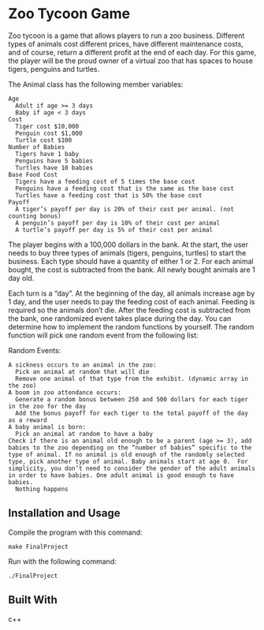 # Zoo Tycoon Game

Zoo tycoon is a game that allows players to run a zoo business. Different types of animals cost different prices, 
have different maintenance costs, and of course, return a different profit at the end of each day. For this game, 
the player will be the proud owner of a virtual zoo that has spaces to house tigers, penguins and turtles.

The Animal class has the following member variables:
```
Age
  Adult if age >= 3 days
  Baby if age < 3 days
Cost
  Tiger cost $10,000
  Penguin cost $1,000
  Turtle cost $100
Number of Babies
  Tigers have 1 baby
  Penguins have 5 babies
  Turtles have 10 babies
Base Food Cost
  Tigers have a feeding cost of 5 times the base cost
  Penguins have a feeding cost that is the same as the base cost
  Turtles have a feeding cost that is 50% the base cost
Payoff
  A tiger’s payoff per day is 20% of their cost per animal. (not counting bonus)
  A penguin’s payoff per day is 10% of their cost per animal
  A turtle’s payoff per day is 5% of their cost per animal
```

The player begins with a 100,000 dollars in the bank. At the start, the user needs to buy three types of animals (tigers, penguins, turtles) to start the business. Each type should have a quantity of either 1 or 2. For each animal bought, the cost is subtracted from the bank. All newly bought animals are 1 day old.

Each turn is a “day”. At the beginning of the day, all animals increase age by 1 day, and the user needs to pay the feeding cost of each animal. Feeding is required so the animals don’t die. After the feeding cost is subtracted from the bank, one randomized event takes place during the day.  You can determine how to implement the random functions by yourself.  The random function will pick one random event from the following list:

Random Events:
```
A sickness occurs to an animal in the zoo:
  Pick an animal at random that will die
  Remove one animal of that type from the exhibit. (dynamic array in the zoo)
A boom in zoo attendance occurs:
  Generate a random bonus between 250 and 500 dollars for each tiger in the zoo for the day 
  Add the bonus payoff for each tiger to the total payoff of the day as a reward
A baby animal is born:
  Pick an animal at random to have a baby
Check if there is an animal old enough to be a parent (age >= 3), add babies to the zoo depending on the “number of babies” specific to the type of animal. If no animal is old enough of the randomly selected type, pick another type of animal. Baby animals start at age 0.  For simplicity, you don’t need to consider the gender of the adult animals in order to have babies. One adult animal is good enough to have babies.
  Nothing happens
```
## Installation and Usage
Compile the program with this command:
```
make FinalProject
```
Run with the following command:
```unix
./FinalProject
```

## Built With
c++

